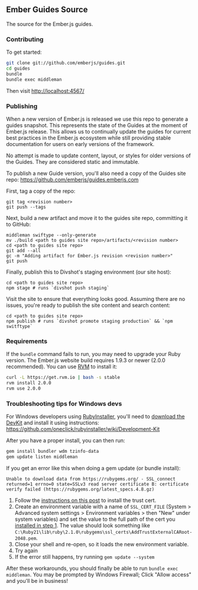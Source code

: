 ## Ember Guides Source

The source for the Ember.js guides.

### Contributing

To get started:

``` sh
git clone git://github.com/emberjs/guides.git
cd guides
bundle
bundle exec middleman
```

Then visit [http://localhost:4567/](http://localhost:4567/)

### Publishing
When a new version of Ember.js is released we use this repo to generate a guides snapshot. This represents the state of the Guides at the moment of Ember.js release. This allows us to continually update the guides for current best practices in the Ember.js ecosystem while still providing stable documentation for users on early versions of the framework.

No attempt is made to update content, layout, or styles for older versions of the Guides. They are considered static and immutable.

To publish a new Guide version, you'll also need a copy of the Guides site repo: https://github.com/emberjs/guides.emberjs.com

First, tag a copy of the repo:

```shell
git tag <revision number>
git push --tags
```

Next, build a new artifact and move it to the guides site repo, committing it to GitHub:

```shell
middleman swiftype --only-generate
mv ./build <path to guides site repo>/artifacts/<revision number>
cd <path to guides site repo>
git add --all
gc -m "Adding artifact for Ember.js revision <revision number>"
git push
```

Finally, publish this to Divshot's staging environment (our site host):

```
cd <path to guides site repo>
npm stage # runs `divshot push staging`
```

Visit the site to ensure that everything looks good. Assuming there are no issues, you're ready to publish the site content and search content:

```shell
cd <path to guides site repo>
npm publish # runs `divshot promote staging production` && `npm switftype`
```


### Requirements

If the `bundle` command fails to run, you may need to upgrade your Ruby version. The Ember.js website build requires 1.9.3 or newer (2.0.0 recommended). You can use [RVM](https://rvm.io/) to install it:

``` sh
curl -L https://get.rvm.io | bash -s stable
rvm install 2.0.0
rvm use 2.0.0
```

### Troubleshooting tips for Windows devs

For Windows developers using [RubyInstaller](http://rubyinstaller.org/), you'll need to [download the DevKit](http://rubyinstaller.org/downloads) and install it using instructions:
https://github.com/oneclick/rubyinstaller/wiki/Development-Kit

After you have a proper install, you can then run:
``` sh
gem install bundler wdm tzinfo-data
gem update listen middleman
```

If you get an error like this when doing a gem update (or bundle install):

```Unable to download data from https://rubygems.org/ - SSL_connect returned=1 errno=0 state=SSLv3 read server certificate B: certificate verify failed (https://rubygems.org/latest_specs.4.8.gz)```

1. Follow the [instructions on this post](https://gist.github.com/luislavena/f064211759ee0f806c88) to install the trust cert.
2. Create an environment variable with a name of ```SSL_CERT_FILE``` (System > Advanced system settings > Environment variables > then "New" under system variables) and set the value to the full path of the cert you [installed in step 1](https://gist.github.com/luislavena/f064211759ee0f806c88). The value should look something like ```C:\Ruby21\lib\ruby\2.1.0\rubygems\ssl_certs\AddTrustExternalCARoot-2048.pem```.
3. Close your shell and re-open, so it loads the new environment variable.
4. Try again
5. If the error still happens, try running ```gem update --system```

After these workarounds, you should finally be able to run ```bundle exec middleman```. You may be prompted by Windows Firewall; Click "Allow access" and you'll be in business!
